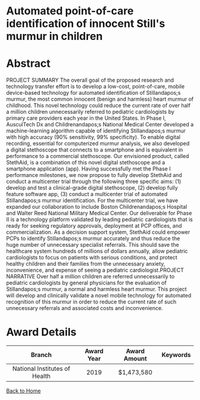 
Automated point-of-care identification of innocent Still&#039;s murmur in children
==================================================================================

# Abstract


PROJECT SUMMARY
The overall goal of the proposed research and technology transfer effort is to develop a low-cost,
point-of-care, mobile device-based technology for automated identification of Stillandapos;s murmur,
the most common innocent (benign and harmless) heart murmur of childhood. This novel
technology could reduce the current rate of over half a million children unnecessarily referred to
pediatric cardiologists by primary care providers each year in the United States. In Phase I,
AusculTech Dx and Childrenandapos;s National Medical Center developed a machine-learning algorithm
capable of identifying Stillandapos;s murmur with high accuracy (90% sensitivity, 99% specificity). To
enable digital recording, essential for computerized murmur analysis, we also developed a
digital stethoscope that connects to a smartphone and is equivalent in performance to a
commercial stethoscope. Our envisioned product, called StethAid, is a combination of this novel
digital stethoscope and a smartphone application (app). Having successfully met the Phase I
performance milestones, we now propose to fully develop StethAid and conduct a multicenter
trial through the following three specific aims: (1) develop and test a clinical-grade digital
stethoscope, (2) develop fully feature software app, (3) conduct a multicenter trial of automated
Stillandapos;s murmur identification. For the multicenter trial, we have expanded our collaboration to
include Boston Childrenandapos;s Hospital and Walter Reed National Military Medical Center. Our
deliverable for Phase II is a technology platform validated by leading pediatric cardiologists that
is ready for seeking regulatory approvals, deployment at PCP offices, and commercialization. As
a decision support system, StethAid could empower PCPs to identify Stillandapos;s murmur accurately
and thus reduce the huge number of unnecessary specialist referrals. This should save the
healthcare system hundreds of millions of dollars annually, allow pediatric cardiologists to focus
on patients with serious conditions, and protect healthy children and their families from the
unnecessary anxiety, inconvenience, and expense of seeing a pediatric cardiologist.PROJECT NARRATIVE
Over half a million children are referred unnecessarily to pediatric cardiologists by general
physicians for the evaluation of Stillandapos;s murmur, a normal and harmless heart murmur. This
project will develop and clinically validate a novel mobile technology for automated recognition
of this murmur in order to reduce the current rate of such unnecessary referrals and associated
costs and inconvenience.  

# Award Details

|Branch|Award Year|Award Amount|Keywords|
| :---: | :---: | :---: | :---: |
|National Institutes of Health|2019|$1,473,580||
  
  


[Back to Home](https://github.com/chrischow/dod_sbir_awards/Reports/JH/#2360)